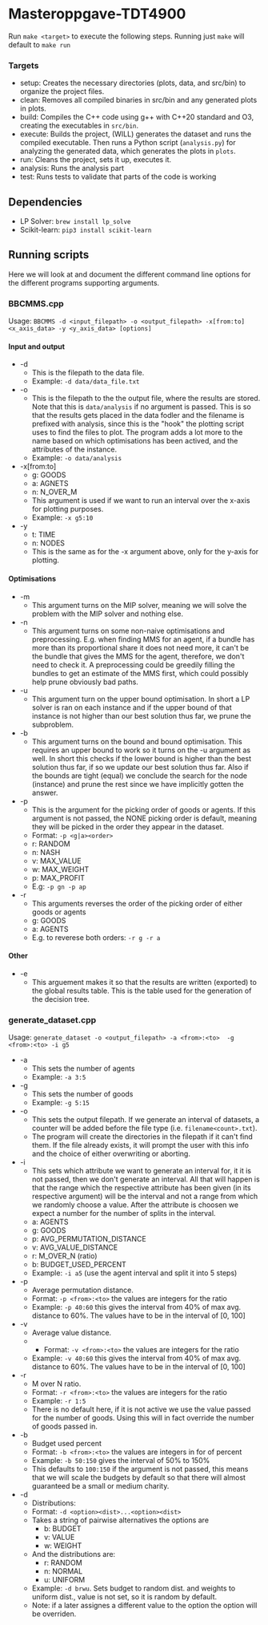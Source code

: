 # Masteroppgave-TDT4900

Run ```make <target>``` to execute the following steps. Running just ```make``` will default to ```make run```

### Targets

* setup: Creates the necessary directories (plots, data, and src/bin) to organize the project files.
* clean: Removes all compiled binaries in src/bin and any generated plots in plots.
* build: Compiles the C++ code using g++ with C++20 standard and O3, creating the executables in ```src/bin```.
* execute: Builds the project, (WILL) generates the dataset and runs the compiled executable. Then runs a Python script (```analysis.py```) for analyzing the generated data, which generates the plots in ```plots```.
* run: Cleans the project, sets it up, executes it.
* analysis: Runs the analysis part
* test: Runs tests to validate that parts of the code is working

## Dependencies
* LP Solver: ```brew install lp_solve```
* Scikit-learn: ```pip3 install scikit-learn```

## Running scripts
Here we will look at and document the different command line options for the different programs supporting arguments.

### BBCMMS.cpp

Usage: ```BBCMMS -d <input_filepath> -o <output_filepath> -x[from:to] <x_axis_data> -y <y_axis_data> [options]```

#### Input and output
* -d
  * This is the filepath to the data file.
  * Example: ```-d data/data_file.txt```
* -o
  * This is the filepath to the the output file, where the results are stored. Note that this is ```data/analysis``` if no argument is passed. This is so that the results gets placed in the data fodler and the filename is prefixed with analysis, since this is the "hook" the plotting script uses to find the files to plot. The program adds a lot more to the name based on which optimisations has been actived, and the attributes of the instance.
  * Example: ```-o data/analysis```
* -x[from:to]
  * g: GOODS
  * a: AGNETS
  * n: N_OVER_M
  * This argument is used if we want to run an interval over the x-axis for plotting purposes.
  * Example: ```-x g5:10```
* -y
  * t: TIME
  * n: NODES
  * This is the same as for the -x argument above, only for the y-axis for plotting.

#### Optimisations
* -m
  * This argument turns on the MIP solver, meaning we will solve the problem with the MIP solver and nothing else.
* -n
  * This argument turns on some non-naive optimisations and preprocessing. E.g. when finding MMS for an agent, if a bundle has more than its proportional share it does not need more, it can't be the bundle that gives the MMS for the agent, therefore, we don't need to check it. A preprocessing could be greedily filling the bundles to get an estimate of the MMS first, which could possibly help prune obviously bad paths.
* -u
  * This argument turn on the upper bound optimisation. In short a LP solver is ran on each instance and if the upper bound of that instance is not higher than our best solution thus far, we prune the subproblem.
* -b
  * This argument turns on the bound and bound optimisation. This requires an upper bound to work so it turns on the -u argument as well. In short this checks if the lower bound is higher than the best solution thus far, if so we update our best solution thus far. Also if the bounds are tight (equal) we conclude the search for the node (instance) and prune the rest since we have implicitly gotten the answer.
* -p
  * This is the argument for the picking order of goods or agents. If this argument is not passed, the NONE picking order is default, meaning they will be picked in the order they appear in the dataset.
  * Format: ```-p <g|a><order>```
  * r: RANDOM
  * n: NASH
  * v: MAX_VALUE
  * w: MAX_WEIGHT
  * p: MAX_PROFIT
  * E.g: ```-p gn -p ap```
* -r
  * This arguments reverses the order of the picking order of either goods or agents
  * g: GOODS
  * a: AGENTS
  * E.g. to reverese both orders: ```-r g -r a```
#### Other
* -e
  * This arguement makes it so that the results are written (exported) to the global results table. This is the table used for the generation of the decision tree.
 
### generate_dataset.cpp
Usage: ```generate_dataset -o <output_filepath> -a <from>:<to>  -g <from>:<to> -i g5```

* -a
  * This sets the number of agents
  * Example: ```-a 3:5```
* -g
  * This sets the number of goods
  * Example: ```-g 5:15```
* -o
  * This sets the output filepath. If we generate an interval of datasets, a counter will be added before the file type (i.e. ```filename<count>.txt```).
  * The program will create the directories in the filepath if it can't find them. If the file already exists, it will prompt the user with this info and the choice of either overwriting or aborting.
* -i
  * This sets which attribute we want to generate an interval for, it it is not passed, then we don't generate an interval. All that will happen is that the range which the respective attribute has been given (in its respective argument) will be the interval and not a range from which we randomly choose a value. After the attribute is choosen we expect a number for the number of splits in the interval.
  * a: AGENTS
  * g: GOODS
  * p: AVG_PERMUTATION_DISTANCE
  * v: AVG_VALUE_DISTANCE
  * r: M_OVER_N (ratio)
  * b: BUDGET_USED_PERCENT
  * Example: ```-i a5``` (use the agent interval and split it into 5 steps)
* -p
  * Average permutation distance.
  * Format: ```-p <from>:<to>``` the values are integers for the ratio
  * Example: ```-p 40:60``` this gives the interval from 40% of max avg. distance to 60%. The values have to be in the interval of [0, 100]
* -v
  * Average value distance.
  * * Format: ```-v <from>:<to>``` the values are integers for the ratio
  * Example: ```-v 40:60``` this gives the interval from 40% of max avg. distance to 60%. The values have to be in the interval of [0, 100]
* -r
  * M over N ratio.
  * Format: ```-r <from>:<to>``` the values are integers for the ratio
  * Example: ```-r 1:5```
  * There is no default here, if it is not active we use the value passed for the number of goods. Using this will in fact override the number of goods passed in.
* -b
  * Budget used percent
  * Format: ```-b <from>:<to>``` the values are integers in for of percent
  * Example: ```-b 50:150``` gives the interval of 50% to 150%
  * This defaults to ```100:150``` if the argument is not passed, this means that we will scale the budgets by default so that there will almost guaranteed be a small or medium charity.
* -d
  * Distributions:
  * Format: ```-d <option><dist>...<option><dist>```
  * Takes a string of pairwise alternatives the options are
    * b: BUDGET
    * v: VALUE
    * w: WEIGHT
  * And the distributions are:
    * r: RANDOM
    * n: NORMAL
    * u: UNIFORM
  * Example: ```-d brwu```. Sets budget to random dist. and weights to uniform dist., value is not set, so it is random by default.
  * Note: if a later assignes a different value to the option the option will be overriden.
